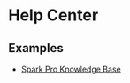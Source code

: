 # Help Center

## Examples

- [Spark Pro Knowledge Base](https://sparkmailapp.com/help)

<!--
https://support.readdle.com/spark
-->
